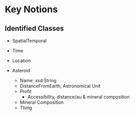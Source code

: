 #  Key Notions
##  Identified Classes
- SpatialTemporal
- Time
- Location

- Asteroid
  - Name: xsd:String
  - DistanceFromEarth, Astronomical Unit
  - Profit
    - Accessibility, distance/au & mineral composition
  - Mineral Composition
  - Thing

